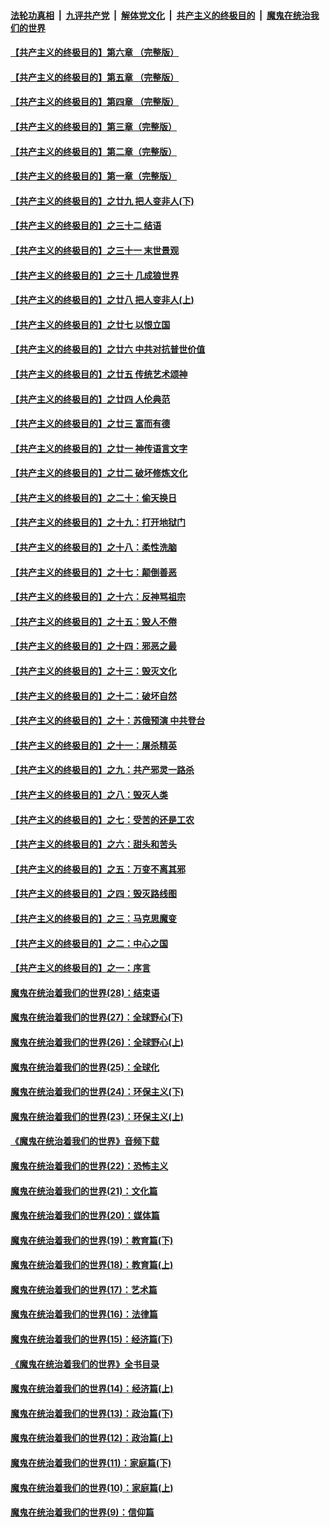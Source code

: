 

####  [法轮功真相](../../../../basic/blob/master/README.md?t=06090831) &nbsp;|&nbsp; [九评共产党](../../../../9ping.md/blob/master/README.md?t=06090831) &nbsp;|&nbsp; [解体党文化](../../../../jtdwh.md/blob/master/README.md?t=06090831)  &nbsp;|&nbsp; [共产主义的终极目的](../../../../gczydzjmd.md/blob/master/README.md?t=06090831) &nbsp;|&nbsp; [魔鬼在统治我们的世界](../../../../mgztzwmdsj.md/blob/master/README.md?t=06090831) 

#### [【共产主义的终极目的】第六章 （完整版）](../pages/nsc422/n11428913.md?t=06090831) 

#### [【共产主义的终极目的】第五章 （完整版）](../pages/nsc422/n11428912.md?t=06090831) 

#### [【共产主义的终极目的】第四章 （完整版）](../pages/nsc422/n11428907.md?t=06090831) 

#### [【共产主义的终极目的】第三章（完整版）](../pages/nsc422/n11428848.md?t=06090831) 

#### [【共产主义的终极目的】第二章（完整版）](../pages/nsc422/n11428831.md?t=06090831) 

#### [【共产主义的终极目的】第一章（完整版）](../pages/nsc422/n11417651.md?t=06090831) 

#### [【共产主义的终极目的】之廿九 把人变非人(下)](../pages/nsc422/n11344140.md?t=06090831) 

#### [【共产主义的终极目的】之三十二 结语](../pages/nsc422/n11360535.md?t=06090831) 

#### [【共产主义的终极目的】之三十一 末世景观](../pages/nsc422/n11351129.md?t=06090831) 

#### [【共产主义的终极目的】之三十 几成狼世界](../pages/nsc422/n11348280.md?t=06090831) 

#### [【共产主义的终极目的】之廿八 把人变非人(上)](../pages/nsc422/n11340492.md?t=06090831) 

#### [【共产主义的终极目的】之廿七 以恨立国](../pages/nsc422/n11336944.md?t=06090831) 

#### [【共产主义的终极目的】之廿六 中共对抗普世价值](../pages/nsc422/n11324785.md?t=06090831) 

#### [【共产主义的终极目的】之廿五 传统艺术颂神](../pages/nsc422/n11296396.md?t=06090831) 

#### [【共产主义的终极目的】之廿四 人伦典范](../pages/nsc422/n11296397.md?t=06090831) 

#### [【共产主义的终极目的】之廿三 富而有德](../pages/nsc422/n11283598.md?t=06090831) 

#### [【共产主义的终极目的】之廿一 神传语言文字](../pages/nsc422/n11263265.md?t=06090831) 

#### [【共产主义的终极目的】之廿二 破坏修炼文化](../pages/nsc422/n11245728.md?t=06090831) 

#### [【共产主义的终极目的】之二十：偷天换日](../pages/nsc422/n11238846.md?t=06090831) 

#### [【共产主义的终极目的】之十九：打开地狱门](../pages/nsc422/n11206376.md?t=06090831) 

#### [【共产主义的终极目的】之十八：柔性洗脑](../pages/nsc422/n11199994.md?t=06090831) 

#### [【共产主义的终极目的】之十七：颠倒善恶](../pages/nsc422/n11179782.md?t=06090831) 

#### [【共产主义的终极目的】之十六：反神骂祖宗](../pages/nsc422/n11166798.md?t=06090831) 

#### [【共产主义的终极目的】之十五：毁人不倦](../pages/nsc422/n11166792.md?t=06090831) 

#### [【共产主义的终极目的】之十四：邪恶之最](../pages/nsc422/n11150249.md?t=06090831) 

#### [【共产主义的终极目的】之十三：毁灭文化](../pages/nsc422/n11135227.md?t=06090831) 

#### [【共产主义的终极目的】之十二：破坏自然](../pages/nsc422/n11135214.md?t=06090831) 

#### [【共产主义的终极目的】之十：苏俄预演 中共登台](../pages/nsc422/n11118424.md?t=06090831) 

#### [【共产主义的终极目的】之十一：屠杀精英](../pages/nsc422/n11118442.md?t=06090831) 

#### [【共产主义的终极目的】之九：共产邪灵一路杀](../pages/nsc422/n11114139.md?t=06090831) 

#### [【共产主义的终极目的】之八：毁灭人类](../pages/nsc422/n11108503.md?t=06090831) 

#### [【共产主义的终极目的】之七：受苦的还是工农](../pages/nsc422/n11101809.md?t=06090831) 

#### [【共产主义的终极目的】之六：甜头和苦头](../pages/nsc422/n11096971.md?t=06090831) 

#### [【共产主义的终极目的】之五：万变不离其邪](../pages/nsc422/n11091285.md?t=06090831) 

#### [【共产主义的终极目的】之四：毁灭路线图](../pages/nsc422/n11086284.md?t=06090831) 

#### [【共产主义的终极目的】之三：马克思魔变](../pages/nsc422/n11061941.md?t=06090831) 

#### [【共产主义的终极目的】之二：中心之国](../pages/nsc422/n11047728.md?t=06090831) 

#### [【共产主义的终极目的】之一：序言](../pages/nsc422/n11086077.md?t=06090831) 

#### [魔鬼在统治着我们的世界(28)：结束语](../pages/nsc422/n10936246.md?t=06090831) 

#### [魔鬼在统治着我们的世界(27)：全球野心(下)](../pages/nsc422/n10928319.md?t=06090831) 

#### [魔鬼在统治着我们的世界(26)：全球野心(上)](../pages/nsc422/n10900318.md?t=06090831) 

#### [魔鬼在统治着我们的世界(25)：全球化](../pages/nsc422/n10788205.md?t=06090831) 

#### [魔鬼在统治着我们的世界(24)：环保主义(下)](../pages/nsc422/n10695307.md?t=06090831) 

#### [魔鬼在统治着我们的世界(23)：环保主义(上)](../pages/nsc422/n10688613.md?t=06090831) 

#### [《魔鬼在统治着我们的世界》音频下载](../pages/nsc422/n10635553.md?t=06090831) 

#### [魔鬼在统治着我们的世界(22)：恐怖主义](../pages/nsc422/n10614727.md?t=06090831) 

#### [魔鬼在统治着我们的世界(21)：文化篇](../pages/nsc422/n10597706.md?t=06090831) 

#### [魔鬼在统治着我们的世界(20)：媒体篇](../pages/nsc422/n10586579.md?t=06090831) 

#### [魔鬼在统治着我们的世界(19)：教育篇(下)](../pages/nsc422/n10564808.md?t=06090831) 

#### [魔鬼在统治着我们的世界(18)：教育篇(上)](../pages/nsc422/n10526970.md?t=06090831) 

#### [魔鬼在统治着我们的世界(17)：艺术篇](../pages/nsc422/n10499093.md?t=06090831) 

#### [魔鬼在统治着我们的世界(16)：法律篇](../pages/nsc422/n10485969.md?t=06090831) 

#### [魔鬼在统治着我们的世界(15)：经济篇(下)](../pages/nsc422/n10469975.md?t=06090831) 

#### [《魔鬼在统治着我们的世界》全书目录](../pages/nsc422/n10464261.md?t=06090831) 

#### [魔鬼在统治着我们的世界(14)：经济篇(上)](../pages/nsc422/n10457370.md?t=06090831) 

#### [魔鬼在统治着我们的世界(13)：政治篇(下)](../pages/nsc422/n10448270.md?t=06090831) 

#### [魔鬼在统治着我们的世界(12)：政治篇(上)](../pages/nsc422/n10444576.md?t=06090831) 

#### [魔鬼在统治着我们的世界(11)：家庭篇(下)](../pages/nsc422/n10440961.md?t=06090831) 

#### [魔鬼在统治着我们的世界(10)：家庭篇(上)](../pages/nsc422/n10435448.md?t=06090831) 

#### [魔鬼在统治着我们的世界(9)：信仰篇](../pages/nsc422/n10432159.md?t=06090831) 

